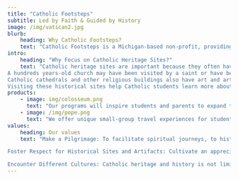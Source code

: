 ```yaml
---
title: "Catholic Footsteps"
subtitle: Led by Faith & Guided by History
image: /img/vatican2.jpg
blurb:
    heading: Why Catholic Footsteps?
    text: "Catholic Footsteps is a Michigan-based non-profit, providing curated, all-inclusive, Catholic heritage travel experiences for students and their families. "
intro:
    heading: "Why Focus on Catholic Heritage Sites?"
    text: "Catholic heritage sites are important because they often have connections to important events or people in the history of the Catholic Church.
A hundreds years-old church may have been visited by a saint or have been the site of an important religious event.
Catholic cathedrals and other religious buildings also have art and artifacts that tell the story of the Catholic faith, its history, and its diverse communities.
Visiting these historical sites help Catholic students learn more about their heritage and feel connected to their faith."
products:
    - image: img/colosseum.png
      text: "Our programs will inspire students and parents to expand their view of the global Catholic community and will provide additional context and color for Catholic teachings."
    - image: /img/pope.png
      text: "We offer unique small-group travel experiences for students with their parent or guardian, that are carefully curated and interactive."
values:
    heading: Our values
    text: "Make a Pilgrimage: To facilitate spiritual journeys, to historical sites that are important to our Catholic faith. These trips are a way to deepen one's faith and connect with the spiritual history of the Church.\n

Foster Respect for Historical Sites and Artifacts: Cultivate an appreciation for the preservation and respect of historical sites and artifacts that are important to our Catholic faith, such as churches, cathedrals, and religious artwork - because of their historical and spiritual significance. \n

Encounter Different Cultures: Catholic heritage and history is not limited to one country or culture, it is a global heritage. We recognize that the Catholic faith has been lived out in many different ways throughout history and that by understanding and appreciating different cultural expressions of the faith, we can deepen our own understanding of our Catholic faith."
---
```


